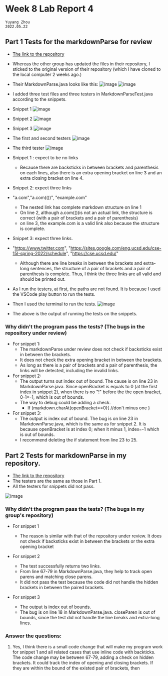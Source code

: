 # Week 8 Lab Report 4
    Yuyang Zhou
    2022.05.22


## Part 1 Tests for the markdownParse for review
* [The link to the repository](https://github.com/jina-leemon/markdown-parser.git)

* Whereas the other group has updated the files in their repository, I sticked to the original version of their repository (which I have cloned to the local computer 2 weeks ago.)
* Their MarkdownParse.java looks like this:
![image](rep_rev1.jpeg)
![image](rep_rev2.jpeg)

* I added three test files and three testers in MarkdownParseTest.java according to the snippets.
* Snippet 1
![image](snippet1.jpeg)
* Snippet 2
![image](snippet2.jpeg)
* Snippet 3
![image](snippet3.jpeg)

* The first and second testers
![image](st12.jpeg)
* The third tester
![image](snippet3T.jpeg)

* Snippet 1 : expect to be no links
    *  Because there are backsticks in between brackets and parenthesis on each lines, also there is an extra opening bracket on line 3 and an extra closing bracket on line 4. 
* Snippet 2: expect three links
*  "a.com","a.com(())", "example.com"
    * The nested link has complete markdown structure on line 1
    * On line 2, although a.com(())is not an actual link, the structure is correct (with a pair of brackets and a pair of parenthesis)
    * on line 3, the example.com is a valid link also because the structure is complete.
* Snippet 3: expect three links.
* "https://www.twitter.com", "https://sites.google.com/eng.ucsd.edu/cse-15l-spring-2022/schedule", "https://cse.ucsd.edu/"   

    * Although there are line breaks in between the brackets and extra-long sentences, the structure of a pair of brackets and a pair of parenthesis is complete. Thus, I think the three links are all valid and should be printed out.


* As I run the testers, at first, the paths are not found. It is because I used the VSCode play button to run the tests.
* Then I used the terminal to run the tests.
![image](reviewfailure.jpeg)
* The above is the output of running the tests on the snippets.

### Why didn't the program pass the tests? (The bugs in the repository under review)

* For snippet 1:
    * The markdownParse under review does not check if backsticks exist in between the brackets.
    * It does not check the extra opening bracket in between the brackets.
    * As long as there is a pair of brackets and a pair of parenthesis, the links will be detected, including the invalid links.
* For snippet 2:
    * The output turns out index out of bound. The cause is on line 23 in MarkdownParse.java. Since openBracket is equals to 0 (at the first index in snippet 2), when there is no "!" before the the open bracket, 0-1=-1, which is out of bounds. 
    * The way to debug could be adding a check. 
        * If (markdown.charAt(openBracket==0){
            //don't minus one
        } 
* For snippet 3:
    * The output is index out of bound. The bug is on line 23 in MarkdownParse.java, which is the same as for snippet 2. It is because openBracket is at index 0; when it minus 1, index=-1 which is out of bounds.
    * I recommend deleting the if statement from line 23 to 25.

## Part 2 Tests for markdownParse in my repository.
* [The link to the repository](https://github.com/yuz120/markdown-parser.git)
* The testers are the same as those in Part 1. 
* All the testers for snippets did not pass.

![image](zijidetest.jpeg)

### Why didn't the program pass the tests? (The bugs in my group's repository)
* For snippet 1
    * The reason is similar with that of the repository under review. It does not check if backsticks exist in between the brackets or the extra opening bracket
   
* For snippet 2
    * The test successfully returns two links.
    * From line 67-79 in MarkdownParse.java, they help to track open parens and matching close parens.
    * It did not pass the test because the code did not handle the hidden brackets in between the paired brackets.
* For snippet 3
    * The output is index out of bounds. 
    * The bug is on line 18 in MarkdownParse.java. closeParen is out of bounds, since the test did not handle the line breaks and extra-long lines.

### Answer the questions:
1. Yes, I think there is a small code change that will make my program work for snippet 1 and all related cases that use inline code with backticks. The code change may be between 67-79, adding a check on hidden brackets. It could track the index of opening and closing brackets. If they are within the bound of the existed pair of brackets, then 



